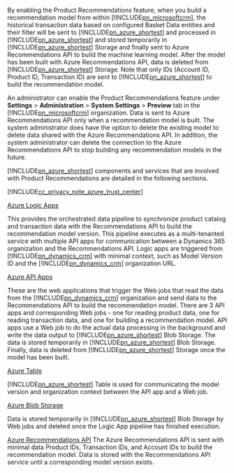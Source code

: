 By enabling the Product Recommendations feature, when you build a recommendation model from within [!INCLUDE[pn_microsoftcrm](pn-microsoftcrm.md)], the historical transaction data based on configured Basket Data entities and their filter will be sent to [!INCLUDE[pn_azure_shortest](pn-azure-shortest.md)] and processed in [!INCLUDE[pn_azure_shortest](pn-azure-shortest.md)] and stored temporarily in [!INCLUDE[pn_azure_shortest](pn-azure-shortest.md)] Storage and finally sent to Azure Recommendations API to build the machine learning model. After the model has been built with Azure Recommendations API, data is deleted from [!INCLUDE[pn_azure_shortest](pn-azure-shortest.md)] Storage. Note that only IDs (Account ID, Product ID, Transaction ID) are sent to [!INCLUDE[pn_azure_shortest](pn-azure-shortest.md)] to build the recommendation model.

An administrator can enable the Product Recommendations feature under **Settings** &gt; **Administration** &gt; **System Settings** &gt; **Preview** tab in the [!INCLUDE[pn_microsoftcrm](pn-microsoftcrm.md)] organization. Data is sent to Azure Recommendations API only when a recommendation model is built. The system administrator does have the option to delete the existing model to delete data shared with the Azure Recommendations API. In addition, the system administrator can delete the connection to the Azure Recommendations API to stop building any recommendation models in the future.

[!INCLUDE[pn_azure_shortest](pn-azure-shortest.md)] components and services that are involved with Product Recommendations are detailed in the following sections.

[!INCLUDE[cc_privacy_note_azure_trust_center](cc-privacy-note-azure-trust-center.md)]

[Azure Logic Apps](https://azure.microsoft.com/services/app-service/logic/)

This provides the orchestrated data pipeline to synchronize product catalog and transaction data with the Recommendations API to build the recommendation model version. This pipeline executes as a multi-tenanted service with multiple API apps for communication between a Dynamics 365 organization and the Recommendations API. Logic apps are triggered from [!INCLUDE[pn_dynamics_crm](pn-dynamics-crm.md)] with minimal context, such as Model Version ID and the [!INCLUDE[pn_dynamics_crm](pn-dynamics-crm.md)] organization URL. 

[Azure API Apps](https://azure.microsoft.com/services/app-service/api/)

These are the web applications that trigger the Web jobs that read the data from the [!INCLUDE[pn_dynamics_crm](pn-dynamics-crm.md)] organization and send data to the Recommendations API to build the recommendation model. There are 3 API apps and corresponding Web jobs - one for reading product data, one for reading transaction data, and one for building a recommendation model. API apps use a Web job to do the actual data processing in the background and write the data output to [!INCLUDE[pn_azure_shortest](pn-azure-shortest.md)] Blob Storage. The data is stored temporarily in [!INCLUDE[pn_azure_shortest](pn-azure-shortest.md)] Blob Storage. Finally, data is deleted from [!INCLUDE[pn_azure_shortest](pn-azure-shortest.md)] Storage once the model has been built.

[Azure Table](https://azure.microsoft.com/services/storage/tables/)

[!INCLUDE[pn_azure_shortest](pn-azure-shortest.md)] Table is used for communicating the model version and organization context between the API app and a Web job.

[Azure Blob Storage](https://azure.microsoft.com/services/storage/) 

Data is stored temporarily in [!INCLUDE[pn_azure_shortest](pn-azure-shortest.md)] Blob Storage by Web jobs and deleted once the Logic App pipeline has finished execution.

[Azure Recommendations API](https://www.microsoft.com/cognitive-services/en-us/recommendations-api) The Azure Recommendations API is sent with minimal data Product IDs, Transaction IDs, and Account IDs to build the recommendation model. Data is stored with the Recommendations API service until a corresponding model version exists.

